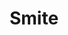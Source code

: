 ---
title: Smite
crosslinks:
- SmiteLFM
- DrYoshiyahu
- gank
- SMITEGODCONCEPTS
- hearthstone
- Paladins
- titlegore
- SmiteTrades
- SMITEOdyssey
- u_BluesVult
- DotA2
- SmiteDuel
- funny
- Competitive_Smite
- Overwatch
- pcmasterrace
- forhonor
- SmiteSkinConcepts
- '2013'
---